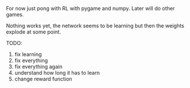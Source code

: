 For now just pong with RL with pygame and numpy. Later will do other games.

Nothing works yet, the network seems to be learning but then the weights explode at some point.

TODO:
1. fix learning
2. fix everything
3. fix everything again
4. understand how long it has to learn
5. change reward function
